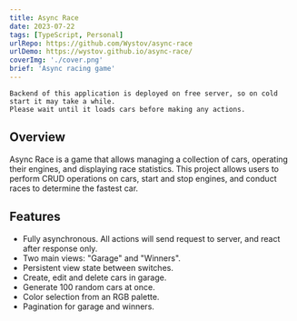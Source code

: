 ```yaml
---
title: Async Race
date: 2023-07-22
tags: [TypeScript, Personal]
urlRepo: https://github.com/Wystov/async-race
urlDemo: https://wystov.github.io/async-race/
coverImg: './cover.png'
brief: 'Async racing game'
---
```


```
Backend of this application is deployed on free server, so on cold start it may take a while.
Please wait until it loads cars before making any actions.
```

## Overview

Async Race is a game that allows managing a collection of cars, operating their engines, and displaying race statistics. This project allows users to perform CRUD operations on cars, start and stop engines, and conduct races to determine the fastest car.

## Features

- Fully asynchronous. All actions will send request to server, and react after response only.
- Two main views: "Garage" and "Winners".
- Persistent view state between switches.
- Create, edit and delete cars in garage.
- Generate 100 random cars at once.
- Color selection from an RGB palette.
- Pagination for garage and winners.

